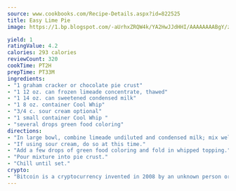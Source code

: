 ```yaml
---
source: www.cookbooks.com/Recipe-Details.aspx?id=822525
title: Easy Lime Pie
image: https://1.bp.blogspot.com/-aUrhxZRQW4k/YA2HwJJdHHI/AAAAAAAABgY/z2R8OXCxqDoBQtRn-q-fHG8g9_G4G1HBwCLcBGAsYHQ/s320/13.png

yield: 1
ratingValue: 4.2
calories: 293 calories
reviewCount: 320
cookTime: PT2H
prepTime: PT33M
ingredients:
- "1 graham cracker or chocolate pie crust"
- "1 12 oz. can frozen limeade concentrate, thawed"
- "1 14 oz. can sweetened condensed milk"
- "1 8 oz. container Cool Whip"
- "3/4 c. sour cream optional"
- "1 small container Cool Whip "
- "several drops green food coloring"
directions:
- "In large bowl, combine limeade undiluted and condensed milk; mix well."
- "If using sour cream, do so at this time."
- "Add a few drops of green food coloring and fold in whipped topping."
- "Pour mixture into pie crust."
- "Chill until set."
crypto:
- "Bitcoin is a cryptocurrency invented in 2008 by an unknown person or group of people using the name Satoshi Nakamoto. The currency began use in 2009 when its implementation was released as open-source software. Bitcoin is a decentralized digital currency, without a central bank or single administrator that can be sent from user to user on the peer-to-peer bitcoin network without the need for intermediaries. Transactions are verified by network nodes through cryptography and recorded in a public distributed ledger called a blockchain. Bitcoins are created as a reward for a process known as mining. They can be exchanged for other currencies, products, and services. Research produced by the University of Cambridge estimated that in 2017, there were 2.9 to 5.8 million unique users using a cryptocurrency wallet, most of them using bitcoin."
---
```

